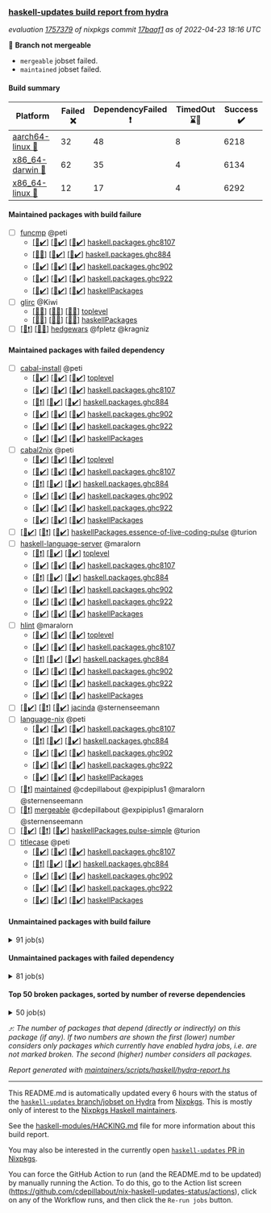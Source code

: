 ### [haskell-updates build report from hydra](https://hydra.nixos.org/jobset/nixpkgs/haskell-updates)
*evaluation [1757379](https://hydra.nixos.org/eval/1757379) of nixpkgs commit [17baaf1](https://github.com/NixOS/nixpkgs/commits/17baaf142f61b8ff9ad65a996f03c8d660f4a80b) as of 2022-04-23 18:16 UTC*

:red_circle: **Branch not mergeable**
  * `mergeable` jobset failed.
  * `maintained` jobset failed.

#### Build summary

 | Platform | Failed :x: | DependencyFailed :heavy_exclamation_mark: | TimedOut :hourglass::no_entry_sign: | Success :heavy_check_mark: | 
 | --- | --- | --- | --- | --- | 
 | [aarch64-linux :iphone:](https://hydra.nixos.org/eval/1757379?filter=.aarch64-linux) | 32 | 48 | 8 | 6218 | 
 | [x86_64-darwin :apple:](https://hydra.nixos.org/eval/1757379?filter=.x86_64-darwin) | 62 | 35 | 4 | 6134 | 
 | [x86_64-linux :penguin:](https://hydra.nixos.org/eval/1757379?filter=.x86_64-linux) | 12 | 17 | 4 | 6292 | 
#### Maintained packages with build failure
- [ ] [funcmp](https://hydra.nixos.org/eval/1757379?filter=funcmp) @peti
  - [[:iphone::heavy_check_mark:]](https://hydra.nixos.org/build/174554186) [[:apple::heavy_check_mark:]](https://hydra.nixos.org/build/174540752) [[:penguin::heavy_check_mark:]](https://hydra.nixos.org/build/174550658) [haskell.packages.ghc8107](https://hydra.nixos.org/eval/1757379?filter=haskell.packages.ghc8107.funcmp)
  - [[:iphone::x:]](https://hydra.nixos.org/build/174540069) [[:apple::heavy_check_mark:]](https://hydra.nixos.org/build/173871787) [[:penguin::heavy_check_mark:]](https://hydra.nixos.org/build/173873379) [haskell.packages.ghc884](https://hydra.nixos.org/eval/1757379?filter=haskell.packages.ghc884.funcmp)
  - [[:iphone::heavy_check_mark:]](https://hydra.nixos.org/build/174541408) [[:apple::heavy_check_mark:]](https://hydra.nixos.org/build/174550955) [[:penguin::heavy_check_mark:]](https://hydra.nixos.org/build/174551803) [haskell.packages.ghc902](https://hydra.nixos.org/eval/1757379?filter=haskell.packages.ghc902.funcmp)
  - [[:iphone::heavy_check_mark:]](https://hydra.nixos.org/build/174540075) [[:apple::heavy_check_mark:]](https://hydra.nixos.org/build/174554116) [[:penguin::heavy_check_mark:]](https://hydra.nixos.org/build/174550085) [haskell.packages.ghc922](https://hydra.nixos.org/eval/1757379?filter=haskell.packages.ghc922.funcmp)
  - [[:iphone::heavy_check_mark:]](https://hydra.nixos.org/build/174537863) [[:apple::heavy_check_mark:]](https://hydra.nixos.org/build/174550523) [[:penguin::heavy_check_mark:]](https://hydra.nixos.org/build/174545342) [haskellPackages](https://hydra.nixos.org/eval/1757379?filter=haskellPackages.funcmp)
- [ ] [glirc](https://hydra.nixos.org/eval/1757379?filter=glirc) @Kiwi
  - [[:iphone::x:]](https://hydra.nixos.org/build/174553162) [[:apple::x:]](https://hydra.nixos.org/build/174538387) [[:penguin::x:]](https://hydra.nixos.org/build/174540819) [toplevel](https://hydra.nixos.org/eval/1757379?filter=glirc)
  - [[:iphone::x:]](https://hydra.nixos.org/build/174541658) [[:apple::x:]](https://hydra.nixos.org/build/174540799) [[:penguin::x:]](https://hydra.nixos.org/build/174543767) [haskellPackages](https://hydra.nixos.org/eval/1757379?filter=haskellPackages.glirc)
- [ ] [[:iphone::heavy_exclamation_mark:]](https://hydra.nixos.org/build/174538476) [[:penguin::x:]](https://hydra.nixos.org/build/174544990) [hedgewars](https://hydra.nixos.org/eval/1757379?filter=hedgewars) @fpletz @kragniz
#### Maintained packages with failed dependency
- [ ] [cabal-install](https://hydra.nixos.org/eval/1757379?filter=cabal-install) @peti
  - [[:iphone::heavy_check_mark:]](https://hydra.nixos.org/build/174554400) [[:apple::heavy_check_mark:]](https://hydra.nixos.org/build/174535751) [[:penguin::heavy_check_mark:]](https://hydra.nixos.org/build/174550763) [toplevel](https://hydra.nixos.org/eval/1757379?filter=cabal-install)
  - [[:iphone::heavy_check_mark:]](https://hydra.nixos.org/build/174536084) [[:apple::heavy_check_mark:]](https://hydra.nixos.org/build/174537657) [[:penguin::heavy_check_mark:]](https://hydra.nixos.org/build/174553655) [haskell.packages.ghc8107](https://hydra.nixos.org/eval/1757379?filter=haskell.packages.ghc8107.cabal-install)
  - [[:iphone::heavy_exclamation_mark:]](https://hydra.nixos.org/build/174541344) [[:apple::heavy_check_mark:]](https://hydra.nixos.org/build/174340294) [[:penguin::heavy_check_mark:]](https://hydra.nixos.org/build/174339144) [haskell.packages.ghc884](https://hydra.nixos.org/eval/1757379?filter=haskell.packages.ghc884.cabal-install)
  - [[:iphone::heavy_check_mark:]](https://hydra.nixos.org/build/174551062) [[:apple::heavy_check_mark:]](https://hydra.nixos.org/build/174552164) [[:penguin::heavy_check_mark:]](https://hydra.nixos.org/build/174552985) [haskell.packages.ghc902](https://hydra.nixos.org/eval/1757379?filter=haskell.packages.ghc902.cabal-install)
  - [[:iphone::heavy_check_mark:]](https://hydra.nixos.org/build/174551338) [[:apple::heavy_check_mark:]](https://hydra.nixos.org/build/174551881) [[:penguin::heavy_check_mark:]](https://hydra.nixos.org/build/174552560) [haskell.packages.ghc922](https://hydra.nixos.org/eval/1757379?filter=haskell.packages.ghc922.cabal-install)
  - [[:iphone::heavy_check_mark:]](https://hydra.nixos.org/build/174554640) [[:apple::heavy_check_mark:]](https://hydra.nixos.org/build/174553280) [[:penguin::heavy_check_mark:]](https://hydra.nixos.org/build/174544888) [haskellPackages](https://hydra.nixos.org/eval/1757379?filter=haskellPackages.cabal-install)
- [ ] [cabal2nix](https://hydra.nixos.org/eval/1757379?filter=cabal2nix) @peti
  - [[:iphone::heavy_check_mark:]](https://hydra.nixos.org/build/174535836) [[:apple::heavy_check_mark:]](https://hydra.nixos.org/build/174554304) [[:penguin::heavy_check_mark:]](https://hydra.nixos.org/build/174546682) [toplevel](https://hydra.nixos.org/eval/1757379?filter=cabal2nix)
  - [[:iphone::heavy_check_mark:]](https://hydra.nixos.org/build/174547132) [[:apple::heavy_check_mark:]](https://hydra.nixos.org/build/174542927) [[:penguin::heavy_check_mark:]](https://hydra.nixos.org/build/174554092) [haskell.packages.ghc8107](https://hydra.nixos.org/eval/1757379?filter=haskell.packages.ghc8107.cabal2nix)
  - [[:iphone::heavy_exclamation_mark:]](https://hydra.nixos.org/build/174538362) [[:apple::heavy_check_mark:]](https://hydra.nixos.org/build/174341582) [[:penguin::heavy_check_mark:]](https://hydra.nixos.org/build/174330035) [haskell.packages.ghc884](https://hydra.nixos.org/eval/1757379?filter=haskell.packages.ghc884.cabal2nix)
  - [[:iphone::heavy_check_mark:]](https://hydra.nixos.org/build/174539223) [[:apple::heavy_check_mark:]](https://hydra.nixos.org/build/174543075) [[:penguin::heavy_check_mark:]](https://hydra.nixos.org/build/174547159) [haskell.packages.ghc902](https://hydra.nixos.org/eval/1757379?filter=haskell.packages.ghc902.cabal2nix)
  - [[:iphone::heavy_check_mark:]](https://hydra.nixos.org/build/174545575) [[:apple::heavy_check_mark:]](https://hydra.nixos.org/build/174554583) [[:penguin::heavy_check_mark:]](https://hydra.nixos.org/build/174536927) [haskell.packages.ghc922](https://hydra.nixos.org/eval/1757379?filter=haskell.packages.ghc922.cabal2nix)
  - [[:iphone::heavy_check_mark:]](https://hydra.nixos.org/build/174540797) [[:apple::heavy_check_mark:]](https://hydra.nixos.org/build/174554427) [[:penguin::heavy_check_mark:]](https://hydra.nixos.org/build/174551655) [haskellPackages](https://hydra.nixos.org/eval/1757379?filter=haskellPackages.cabal2nix)
- [ ] [[:iphone::heavy_check_mark:]](https://hydra.nixos.org/build/174546897) [[:apple::heavy_exclamation_mark:]](https://hydra.nixos.org/build/174544782) [[:penguin::heavy_check_mark:]](https://hydra.nixos.org/build/174537443) [haskellPackages.essence-of-live-coding-pulse](https://hydra.nixos.org/eval/1757379?filter=haskellPackages.essence-of-live-coding-pulse) @turion
- [ ] [haskell-language-server](https://hydra.nixos.org/eval/1757379?filter=haskell-language-server) @maralorn
  - [[:iphone::heavy_exclamation_mark:]](https://hydra.nixos.org/build/174542987) [[:apple::heavy_check_mark:]](https://hydra.nixos.org/build/174536053) [[:penguin::heavy_check_mark:]](https://hydra.nixos.org/build/174552037) [toplevel](https://hydra.nixos.org/eval/1757379?filter=haskell-language-server)
  - [[:iphone::heavy_check_mark:]](https://hydra.nixos.org/build/174550187) [[:apple::heavy_check_mark:]](https://hydra.nixos.org/build/174540107) [[:penguin::heavy_check_mark:]](https://hydra.nixos.org/build/174538722) [haskell.packages.ghc8107](https://hydra.nixos.org/eval/1757379?filter=haskell.packages.ghc8107.haskell-language-server)
  - [[:iphone::heavy_exclamation_mark:]](https://hydra.nixos.org/build/174552034) [[:apple::heavy_check_mark:]](https://hydra.nixos.org/build/174332351) [[:penguin::heavy_check_mark:]](https://hydra.nixos.org/build/174336831) [haskell.packages.ghc884](https://hydra.nixos.org/eval/1757379?filter=haskell.packages.ghc884.haskell-language-server)
  - [[:iphone::heavy_check_mark:]](https://hydra.nixos.org/build/174542124) [[:apple::heavy_check_mark:]](https://hydra.nixos.org/build/174549394) [[:penguin::heavy_check_mark:]](https://hydra.nixos.org/build/174551443) [haskell.packages.ghc902](https://hydra.nixos.org/eval/1757379?filter=haskell.packages.ghc902.haskell-language-server)
  - [[:iphone::heavy_check_mark:]](https://hydra.nixos.org/build/174552531) [[:apple::heavy_check_mark:]](https://hydra.nixos.org/build/174546085) [[:penguin::heavy_check_mark:]](https://hydra.nixos.org/build/174551815) [haskell.packages.ghc922](https://hydra.nixos.org/eval/1757379?filter=haskell.packages.ghc922.haskell-language-server)
  - [[:iphone::heavy_check_mark:]](https://hydra.nixos.org/build/174549817) [[:apple::heavy_check_mark:]](https://hydra.nixos.org/build/174541999) [[:penguin::heavy_check_mark:]](https://hydra.nixos.org/build/174551889) [haskellPackages](https://hydra.nixos.org/eval/1757379?filter=haskellPackages.haskell-language-server)
- [ ] [hlint](https://hydra.nixos.org/eval/1757379?filter=hlint) @maralorn
  - [[:iphone::heavy_check_mark:]](https://hydra.nixos.org/build/174543283) [[:apple::heavy_check_mark:]](https://hydra.nixos.org/build/174549594) [[:penguin::heavy_check_mark:]](https://hydra.nixos.org/build/174553644) [toplevel](https://hydra.nixos.org/eval/1757379?filter=hlint)
  - [[:iphone::heavy_check_mark:]](https://hydra.nixos.org/build/174539102) [[:apple::heavy_check_mark:]](https://hydra.nixos.org/build/174539011) [[:penguin::heavy_check_mark:]](https://hydra.nixos.org/build/174553026) [haskell.packages.ghc8107](https://hydra.nixos.org/eval/1757379?filter=haskell.packages.ghc8107.hlint)
  - [[:iphone::heavy_exclamation_mark:]](https://hydra.nixos.org/build/174540356) [[:apple::heavy_check_mark:]](https://hydra.nixos.org/build/174331907) [[:penguin::heavy_check_mark:]](https://hydra.nixos.org/build/174332449) [haskell.packages.ghc884](https://hydra.nixos.org/eval/1757379?filter=haskell.packages.ghc884.hlint)
  - [[:iphone::heavy_check_mark:]](https://hydra.nixos.org/build/174546248) [[:apple::heavy_check_mark:]](https://hydra.nixos.org/build/174537838) [[:penguin::heavy_check_mark:]](https://hydra.nixos.org/build/174538800) [haskell.packages.ghc902](https://hydra.nixos.org/eval/1757379?filter=haskell.packages.ghc902.hlint)
  - [[:iphone::heavy_check_mark:]](https://hydra.nixos.org/build/174543994) [[:apple::heavy_check_mark:]](https://hydra.nixos.org/build/174541779) [[:penguin::heavy_check_mark:]](https://hydra.nixos.org/build/174542078) [haskell.packages.ghc922](https://hydra.nixos.org/eval/1757379?filter=haskell.packages.ghc922.hlint)
  - [[:iphone::heavy_check_mark:]](https://hydra.nixos.org/build/174537680) [[:apple::heavy_check_mark:]](https://hydra.nixos.org/build/174544653) [[:penguin::heavy_check_mark:]](https://hydra.nixos.org/build/174549018) [haskellPackages](https://hydra.nixos.org/eval/1757379?filter=haskellPackages.hlint)
- [ ] [[:iphone::heavy_check_mark:]](https://hydra.nixos.org/build/174550094) [[:apple::heavy_exclamation_mark:]](https://hydra.nixos.org/build/174540882) [[:penguin::heavy_check_mark:]](https://hydra.nixos.org/build/174540430) [jacinda](https://hydra.nixos.org/eval/1757379?filter=jacinda) @sternenseemann
- [ ] [language-nix](https://hydra.nixos.org/eval/1757379?filter=language-nix) @peti
  - [[:iphone::heavy_check_mark:]](https://hydra.nixos.org/build/174551479) [[:apple::heavy_check_mark:]](https://hydra.nixos.org/build/174542202) [[:penguin::heavy_check_mark:]](https://hydra.nixos.org/build/174550587) [haskell.packages.ghc8107](https://hydra.nixos.org/eval/1757379?filter=haskell.packages.ghc8107.language-nix)
  - [[:iphone::heavy_exclamation_mark:]](https://hydra.nixos.org/build/174550152) [[:apple::heavy_check_mark:]](https://hydra.nixos.org/build/174335273) [[:penguin::heavy_check_mark:]](https://hydra.nixos.org/build/174334044) [haskell.packages.ghc884](https://hydra.nixos.org/eval/1757379?filter=haskell.packages.ghc884.language-nix)
  - [[:iphone::heavy_check_mark:]](https://hydra.nixos.org/build/174548837) [[:apple::heavy_check_mark:]](https://hydra.nixos.org/build/174541095) [[:penguin::heavy_check_mark:]](https://hydra.nixos.org/build/174554476) [haskell.packages.ghc902](https://hydra.nixos.org/eval/1757379?filter=haskell.packages.ghc902.language-nix)
  - [[:iphone::heavy_check_mark:]](https://hydra.nixos.org/build/174543209) [[:apple::heavy_check_mark:]](https://hydra.nixos.org/build/174539235) [[:penguin::heavy_check_mark:]](https://hydra.nixos.org/build/174537899) [haskell.packages.ghc922](https://hydra.nixos.org/eval/1757379?filter=haskell.packages.ghc922.language-nix)
  - [[:iphone::heavy_check_mark:]](https://hydra.nixos.org/build/174540595) [[:apple::heavy_check_mark:]](https://hydra.nixos.org/build/174551497) [[:penguin::heavy_check_mark:]](https://hydra.nixos.org/build/174550800) [haskellPackages](https://hydra.nixos.org/eval/1757379?filter=haskellPackages.language-nix)
- [ ] [[:penguin::heavy_exclamation_mark:]](https://hydra.nixos.org/build/174539200) [maintained](https://hydra.nixos.org/eval/1757379?filter=maintained) @cdepillabout @expipiplus1 @maralorn @sternenseemann
- [ ] [[:penguin::heavy_exclamation_mark:]](https://hydra.nixos.org/build/174539655) [mergeable](https://hydra.nixos.org/eval/1757379?filter=mergeable) @cdepillabout @expipiplus1 @maralorn @sternenseemann
- [ ] [[:iphone::heavy_check_mark:]](https://hydra.nixos.org/build/174546680) [[:apple::heavy_exclamation_mark:]](https://hydra.nixos.org/build/174540580) [[:penguin::heavy_check_mark:]](https://hydra.nixos.org/build/174547994) [haskellPackages.pulse-simple](https://hydra.nixos.org/eval/1757379?filter=haskellPackages.pulse-simple) @turion
- [ ] [titlecase](https://hydra.nixos.org/eval/1757379?filter=titlecase) @peti
  - [[:iphone::heavy_check_mark:]](https://hydra.nixos.org/build/174550643) [[:apple::heavy_check_mark:]](https://hydra.nixos.org/build/174541559) [[:penguin::heavy_check_mark:]](https://hydra.nixos.org/build/174538615) [haskell.packages.ghc8107](https://hydra.nixos.org/eval/1757379?filter=haskell.packages.ghc8107.titlecase)
  - [[:iphone::heavy_exclamation_mark:]](https://hydra.nixos.org/build/174539620) [[:apple::heavy_check_mark:]](https://hydra.nixos.org/build/173864505) [[:penguin::heavy_check_mark:]](https://hydra.nixos.org/build/173867401) [haskell.packages.ghc884](https://hydra.nixos.org/eval/1757379?filter=haskell.packages.ghc884.titlecase)
  - [[:iphone::heavy_check_mark:]](https://hydra.nixos.org/build/174549004) [[:apple::heavy_check_mark:]](https://hydra.nixos.org/build/174545475) [[:penguin::heavy_check_mark:]](https://hydra.nixos.org/build/174554241) [haskell.packages.ghc902](https://hydra.nixos.org/eval/1757379?filter=haskell.packages.ghc902.titlecase)
  - [[:iphone::heavy_check_mark:]](https://hydra.nixos.org/build/174543746) [[:apple::heavy_check_mark:]](https://hydra.nixos.org/build/174552748) [[:penguin::heavy_check_mark:]](https://hydra.nixos.org/build/174536709) [haskell.packages.ghc922](https://hydra.nixos.org/eval/1757379?filter=haskell.packages.ghc922.titlecase)
  - [[:iphone::heavy_check_mark:]](https://hydra.nixos.org/build/174549632) [[:apple::heavy_check_mark:]](https://hydra.nixos.org/build/174547960) [[:penguin::heavy_check_mark:]](https://hydra.nixos.org/build/174548897) [haskellPackages](https://hydra.nixos.org/eval/1757379?filter=haskellPackages.titlecase)
#### Unmaintained packages with build failure
<details><summary>91 job(s) </summary>

- [ ] [QuickCheck](https://hydra.nixos.org/eval/1757379?filter=QuickCheck)  :arrow_heading_up: 1232 | 4767
  - [[:iphone::heavy_check_mark:]](https://hydra.nixos.org/build/174545509) [[:apple::heavy_check_mark:]](https://hydra.nixos.org/build/174549392) [[:penguin::heavy_check_mark:]](https://hydra.nixos.org/build/174541289) [haskellPackages](https://hydra.nixos.org/eval/1757379?filter=haskellPackages.QuickCheck)
  -   [[:penguin::x:]](https://hydra.nixos.org/build/174537770) [pkgsStatic.haskell.packages.integer-simple.ghc8107](https://hydra.nixos.org/eval/1757379?filter=pkgsStatic.haskell.packages.integer-simple.ghc8107.QuickCheck)
  -   [[:penguin::heavy_check_mark:]](https://hydra.nixos.org/build/174543331) [pkgsStatic.haskell.packages.native-bignum.ghc902](https://hydra.nixos.org/eval/1757379?filter=pkgsStatic.haskell.packages.native-bignum.ghc902.QuickCheck)
- [ ] [ghc-api-compat](https://hydra.nixos.org/eval/1757379?filter=ghc-api-compat)  :arrow_heading_up: 25 | 26
  - [[:iphone::heavy_check_mark:]](https://hydra.nixos.org/build/174544884) [[:apple::heavy_check_mark:]](https://hydra.nixos.org/build/174537858) [[:penguin::heavy_check_mark:]](https://hydra.nixos.org/build/174539021) [haskell.packages.ghc8107](https://hydra.nixos.org/eval/1757379?filter=haskell.packages.ghc8107.ghc-api-compat)
  - [[:iphone::x:]](https://hydra.nixos.org/build/174550514) [[:apple::heavy_check_mark:]](https://hydra.nixos.org/build/173863797) [[:penguin::heavy_check_mark:]](https://hydra.nixos.org/build/173861390) [haskell.packages.ghc884](https://hydra.nixos.org/eval/1757379?filter=haskell.packages.ghc884.ghc-api-compat)
  - [[:iphone::heavy_check_mark:]](https://hydra.nixos.org/build/174543968) [[:apple::heavy_check_mark:]](https://hydra.nixos.org/build/174543588) [[:penguin::heavy_check_mark:]](https://hydra.nixos.org/build/174540990) [haskell.packages.ghc902](https://hydra.nixos.org/eval/1757379?filter=haskell.packages.ghc902.ghc-api-compat)
  - [[:iphone::heavy_check_mark:]](https://hydra.nixos.org/build/174547201) [[:apple::heavy_check_mark:]](https://hydra.nixos.org/build/174550169) [[:penguin::heavy_check_mark:]](https://hydra.nixos.org/build/174554488) [haskellPackages](https://hydra.nixos.org/eval/1757379?filter=haskellPackages.ghc-api-compat)
- [ ] [[:iphone::heavy_check_mark:]](https://hydra.nixos.org/build/174550217) [[:apple::x:]](https://hydra.nixos.org/build/174554748) [[:penguin::heavy_check_mark:]](https://hydra.nixos.org/build/174546999) [haskellPackages.di-core](https://hydra.nixos.org/eval/1757379?filter=haskellPackages.di-core)  :arrow_heading_up: 8 | 11
- [ ] [[:iphone::x:]](https://hydra.nixos.org/build/174537551) [[:apple::heavy_check_mark:]](https://hydra.nixos.org/build/174554678) [[:penguin::heavy_check_mark:]](https://hydra.nixos.org/build/174537662) [haskellPackages.OrderedBits](https://hydra.nixos.org/eval/1757379?filter=haskellPackages.OrderedBits)  :arrow_heading_up: 5 | 36
- [ ] [[:iphone::x:]](https://hydra.nixos.org/build/174549183) [[:apple::heavy_check_mark:]](https://hydra.nixos.org/build/174549150) [[:penguin::heavy_check_mark:]](https://hydra.nixos.org/build/174545687) [haskellPackages.hw-json-simd](https://hydra.nixos.org/eval/1757379?filter=haskellPackages.hw-json-simd)  :arrow_heading_up: 2 | 8
- [ ] [[:iphone::x:]](https://hydra.nixos.org/build/174544905) [[:apple::heavy_check_mark:]](https://hydra.nixos.org/build/174544277) [[:penguin::heavy_check_mark:]](https://hydra.nixos.org/build/174541106) [haskellPackages.hw-simd](https://hydra.nixos.org/eval/1757379?filter=haskellPackages.hw-simd)  :arrow_heading_up: 2 | 8
- [ ] [[:iphone::x:]](https://hydra.nixos.org/build/174554673) [[:apple::x:]](https://hydra.nixos.org/build/174548306) [[:penguin::x:]](https://hydra.nixos.org/build/174550728) [haskellPackages.dep-t](https://hydra.nixos.org/eval/1757379?filter=haskellPackages.dep-t)  :arrow_heading_up: 2 | 4
- [ ] [[:iphone::x:]](https://hydra.nixos.org/build/174536402) [[:apple::heavy_check_mark:]](https://hydra.nixos.org/build/174539963) [[:penguin::heavy_check_mark:]](https://hydra.nixos.org/build/174539639) [haskellPackages.quic](https://hydra.nixos.org/eval/1757379?filter=haskellPackages.quic)  :arrow_heading_up: 2 | 2
- [ ] [[:iphone::x:]](https://hydra.nixos.org/build/174552095) [[:apple::heavy_check_mark:]](https://hydra.nixos.org/build/174542601) [[:penguin::heavy_check_mark:]](https://hydra.nixos.org/build/174549959) [haskellPackages.freetype2](https://hydra.nixos.org/eval/1757379?filter=haskellPackages.freetype2)  :arrow_heading_up: 1 | 8
- [ ] [[:iphone::heavy_check_mark:]](https://hydra.nixos.org/build/174548115) [[:apple::x:]](https://hydra.nixos.org/build/174545002) [[:penguin::heavy_check_mark:]](https://hydra.nixos.org/build/174536895) [haskellPackages.free-vector-spaces](https://hydra.nixos.org/eval/1757379?filter=haskellPackages.free-vector-spaces)  :arrow_heading_up: 1 | 7
- [ ] [[:iphone::x:]](https://hydra.nixos.org/build/174551633) [[:apple::x:]](https://hydra.nixos.org/build/174549168) [[:penguin::heavy_check_mark:]](https://hydra.nixos.org/build/174546341) [haskellPackages.ptr-poker](https://hydra.nixos.org/eval/1757379?filter=haskellPackages.ptr-poker)  :arrow_heading_up: 1 | 5
- [ ] [[:iphone::x:]](https://hydra.nixos.org/build/174542865) [[:apple::heavy_check_mark:]](https://hydra.nixos.org/build/174547597) [[:penguin::heavy_check_mark:]](https://hydra.nixos.org/build/174544562) [haskellPackages.long-double](https://hydra.nixos.org/eval/1757379?filter=haskellPackages.long-double)  :arrow_heading_up: 1 | 2
- [ ] [[:iphone::x:]](https://hydra.nixos.org/build/174546588) [[:apple::x:]](https://hydra.nixos.org/build/174549624) [[:penguin::heavy_check_mark:]](https://hydra.nixos.org/build/174538841) [haskellPackages.easytensor](https://hydra.nixos.org/eval/1757379?filter=haskellPackages.easytensor)  :arrow_heading_up: 1 | 1
- [ ] [[:iphone::heavy_check_mark:]](https://hydra.nixos.org/build/174535862) [[:apple::x:]](https://hydra.nixos.org/build/174538767) [[:penguin::heavy_check_mark:]](https://hydra.nixos.org/build/174549770) [haskellPackages.grab](https://hydra.nixos.org/eval/1757379?filter=haskellPackages.grab)  :arrow_heading_up: 1 | 1
- [ ] [[:iphone::heavy_check_mark:]](https://hydra.nixos.org/build/174547713) [[:apple::x:]](https://hydra.nixos.org/build/174549812) [[:penguin::heavy_check_mark:]](https://hydra.nixos.org/build/174543179) [haskellPackages.keep-alive](https://hydra.nixos.org/eval/1757379?filter=haskellPackages.keep-alive)  :arrow_heading_up: 1 | 1
- [ ] [[:iphone::x:]](https://hydra.nixos.org/build/174537502) [[:apple::heavy_check_mark:]](https://hydra.nixos.org/build/174544322) [[:penguin::heavy_check_mark:]](https://hydra.nixos.org/build/174541503) [haskellPackages.nlopt-haskell](https://hydra.nixos.org/eval/1757379?filter=haskellPackages.nlopt-haskell)  :arrow_heading_up: 1 | 1
- [ ] [[:iphone::x:]](https://hydra.nixos.org/build/174538142) [[:apple::heavy_check_mark:]](https://hydra.nixos.org/build/174541277) [[:penguin::heavy_check_mark:]](https://hydra.nixos.org/build/174551029) [haskellPackages.swisstable](https://hydra.nixos.org/eval/1757379?filter=haskellPackages.swisstable)  :arrow_heading_up: 1 | 1
- [ ] [[:iphone::x:]](https://hydra.nixos.org/build/174541545) [[:apple::heavy_check_mark:]](https://hydra.nixos.org/build/174538568) [[:penguin::heavy_check_mark:]](https://hydra.nixos.org/build/174550563) [haskellPackages.unicode-properties](https://hydra.nixos.org/eval/1757379?filter=haskellPackages.unicode-properties)  :arrow_heading_up: 1 | 1
- [ ] [[:iphone::heavy_check_mark:]](https://hydra.nixos.org/build/174547756) [[:apple::x:]](https://hydra.nixos.org/build/174550554) [[:penguin::heavy_check_mark:]](https://hydra.nixos.org/build/174549242) [haskellPackages.zip](https://hydra.nixos.org/eval/1757379?filter=haskellPackages.zip)  :arrow_heading_up: 0 | 5
- [ ] [[:iphone::heavy_check_mark:]](https://hydra.nixos.org/build/174544302) [[:apple::x:]](https://hydra.nixos.org/build/174538426) [[:penguin::heavy_check_mark:]](https://hydra.nixos.org/build/174547294) [haskellPackages.PyF](https://hydra.nixos.org/eval/1757379?filter=haskellPackages.PyF)  :arrow_heading_up: 0 | 4
- [ ] [[:iphone::x:]](https://hydra.nixos.org/build/174544870) [[:apple::x:]](https://hydra.nixos.org/build/174544578) [[:penguin::x:]](https://hydra.nixos.org/build/174535724) [haskellPackages.half-space](https://hydra.nixos.org/eval/1757379?filter=haskellPackages.half-space)  :arrow_heading_up: 0 | 4
- [ ] [[:iphone::heavy_check_mark:]](https://hydra.nixos.org/build/174550160) [[:apple::x:]](https://hydra.nixos.org/build/174546934) [[:penguin::heavy_check_mark:]](https://hydra.nixos.org/build/174551366) [haskellPackages.hmidi](https://hydra.nixos.org/eval/1757379?filter=haskellPackages.hmidi)  :arrow_heading_up: 0 | 4
- [ ] [[:iphone::heavy_check_mark:]](https://hydra.nixos.org/build/174535665) [[:apple::x:]](https://hydra.nixos.org/build/174536995) [[:penguin::heavy_check_mark:]](https://hydra.nixos.org/build/174544761) [haskellPackages.posix-socket](https://hydra.nixos.org/eval/1757379?filter=haskellPackages.posix-socket)  :arrow_heading_up: 0 | 2
- [ ] [[:iphone::heavy_check_mark:]](https://hydra.nixos.org/build/174542420) [[:apple::x:]](https://hydra.nixos.org/build/174547740) [[:penguin::heavy_check_mark:]](https://hydra.nixos.org/build/174538564) [haskellPackages.gi-gdkx11](https://hydra.nixos.org/eval/1757379?filter=haskellPackages.gi-gdkx11)  :arrow_heading_up: 0 | 1
- [ ] [[:iphone::heavy_check_mark:]](https://hydra.nixos.org/build/174537712) [[:apple::x:]](https://hydra.nixos.org/build/174546711) [[:penguin::heavy_check_mark:]](https://hydra.nixos.org/build/174536615) [haskellPackages.hamid](https://hydra.nixos.org/eval/1757379?filter=haskellPackages.hamid)  :arrow_heading_up: 0 | 1
- [ ] [[:iphone::heavy_check_mark:]](https://hydra.nixos.org/build/174540399) [[:apple::x:]](https://hydra.nixos.org/build/174541576) [[:penguin::heavy_check_mark:]](https://hydra.nixos.org/build/174552881) [haskellPackages.hmatrix-morpheus](https://hydra.nixos.org/eval/1757379?filter=haskellPackages.hmatrix-morpheus)  :arrow_heading_up: 0 | 1
- [ ] [[:iphone::heavy_check_mark:]](https://hydra.nixos.org/build/174538249) [[:apple::x:]](https://hydra.nixos.org/build/174539818) [[:penguin::heavy_check_mark:]](https://hydra.nixos.org/build/174539581) [haskellPackages.huckleberry](https://hydra.nixos.org/eval/1757379?filter=haskellPackages.huckleberry)  :arrow_heading_up: 0 | 1
- [ ] [[:iphone::heavy_check_mark:]](https://hydra.nixos.org/build/174546971) [[:apple::x:]](https://hydra.nixos.org/build/174549361) [[:penguin::heavy_check_mark:]](https://hydra.nixos.org/build/174546972) [haskellPackages.openal-ffi](https://hydra.nixos.org/eval/1757379?filter=haskellPackages.openal-ffi)  :arrow_heading_up: 0 | 1
- [ ] [[:iphone::x:]](https://hydra.nixos.org/build/174551805) [[:apple::heavy_check_mark:]](https://hydra.nixos.org/build/174543827) [[:penguin::heavy_check_mark:]](https://hydra.nixos.org/build/174541220) [haskellPackages.picosat](https://hydra.nixos.org/eval/1757379?filter=haskellPackages.picosat)  :arrow_heading_up: 0 | 1
- [ ] [[:iphone::heavy_check_mark:]](https://hydra.nixos.org/build/174552732) [[:apple::x:]](https://hydra.nixos.org/build/174546300) [[:penguin::heavy_check_mark:]](https://hydra.nixos.org/build/174540039) [haskellPackages.select](https://hydra.nixos.org/eval/1757379?filter=haskellPackages.select)  :arrow_heading_up: 0 | 1
- [ ] [[:iphone::heavy_check_mark:]](https://hydra.nixos.org/build/174548217) [[:apple::x:]](https://hydra.nixos.org/build/174545072) [[:penguin::heavy_check_mark:]](https://hydra.nixos.org/build/174544299) [haskellPackages.sysinfo](https://hydra.nixos.org/eval/1757379?filter=haskellPackages.sysinfo)  :arrow_heading_up: 0 | 1
- [ ] [[:iphone::heavy_check_mark:]](https://hydra.nixos.org/build/174539311) [[:apple::x:]](https://hydra.nixos.org/build/174553051) [[:penguin::heavy_check_mark:]](https://hydra.nixos.org/build/174554257) [haskellPackages.FractalArt](https://hydra.nixos.org/eval/1757379?filter=haskellPackages.FractalArt) 
- [ ] [[:iphone::x:]](https://hydra.nixos.org/build/174538111) [[:apple::heavy_check_mark:]](https://hydra.nixos.org/build/174550322) [[:penguin::heavy_check_mark:]](https://hydra.nixos.org/build/174543840) [haskellPackages.HsASA](https://hydra.nixos.org/eval/1757379?filter=haskellPackages.HsASA) 
- [ ] [[:iphone::hourglass::no_entry_sign:]](https://hydra.nixos.org/build/174542922) [[:apple::x:]](https://hydra.nixos.org/build/174551462) [[:penguin::hourglass::no_entry_sign:]](https://hydra.nixos.org/build/174553309) [haskellPackages.bindings-common](https://hydra.nixos.org/eval/1757379?filter=haskellPackages.bindings-common) 
- [ ] [[:iphone::heavy_check_mark:]](https://hydra.nixos.org/build/174551179) [[:apple::x:]](https://hydra.nixos.org/build/174537793) [[:penguin::heavy_check_mark:]](https://hydra.nixos.org/build/174545242) [haskellPackages.chiphunk](https://hydra.nixos.org/eval/1757379?filter=haskellPackages.chiphunk) 
- [ ] [[:iphone::hourglass::no_entry_sign:]](https://hydra.nixos.org/build/174542835) [[:apple::x:]](https://hydra.nixos.org/build/174542974) [[:penguin::x:]](https://hydra.nixos.org/build/174547975) [haskellPackages.cl3-hmatrix-interface](https://hydra.nixos.org/eval/1757379?filter=haskellPackages.cl3-hmatrix-interface) 
- [ ] [[:iphone::hourglass::no_entry_sign:]](https://hydra.nixos.org/build/174544425) [[:apple::x:]](https://hydra.nixos.org/build/174545842) [[:penguin::x:]](https://hydra.nixos.org/build/174536302) [haskellPackages.cl3-linear-interface](https://hydra.nixos.org/eval/1757379?filter=haskellPackages.cl3-linear-interface) 
- [ ] [[:iphone::x:]](https://hydra.nixos.org/build/174539218) [[:apple::heavy_check_mark:]](https://hydra.nixos.org/build/174539808) [[:penguin::heavy_check_mark:]](https://hydra.nixos.org/build/174542945) [haskellPackages.comfort-fftw](https://hydra.nixos.org/eval/1757379?filter=haskellPackages.comfort-fftw) 
- [ ] [[:iphone::heavy_check_mark:]](https://hydra.nixos.org/build/174544521) [[:apple::x:]](https://hydra.nixos.org/build/174538031) [[:penguin::heavy_check_mark:]](https://hydra.nixos.org/build/174539094) [haskellPackages.diskhash](https://hydra.nixos.org/eval/1757379?filter=haskellPackages.diskhash) 
- [ ] [[:iphone::x:]](https://hydra.nixos.org/build/174537702) [[:apple::x:]](https://hydra.nixos.org/build/174548420) [[:penguin::x:]](https://hydra.nixos.org/build/174541577) [haskellPackages.dyna-processing](https://hydra.nixos.org/eval/1757379?filter=haskellPackages.dyna-processing) 
- [ ] [[:iphone::heavy_check_mark:]](https://hydra.nixos.org/build/174546200) [[:apple::x:]](https://hydra.nixos.org/build/174538227) [[:penguin::heavy_check_mark:]](https://hydra.nixos.org/build/174539929) [haskellPackages.epub-tools](https://hydra.nixos.org/eval/1757379?filter=haskellPackages.epub-tools) 
- [ ] [[:iphone::heavy_check_mark:]](https://hydra.nixos.org/build/174544419) [[:apple::x:]](https://hydra.nixos.org/build/174545041) [[:penguin::heavy_check_mark:]](https://hydra.nixos.org/build/174536514) [haskellPackages.fudgets](https://hydra.nixos.org/eval/1757379?filter=haskellPackages.fudgets) 
- [ ] [[:iphone::x:]](https://hydra.nixos.org/build/174539996) [[:apple::x:]](https://hydra.nixos.org/build/174551842) [[:penguin::x:]](https://hydra.nixos.org/build/174553843) [haskellPackages.gemini-exports](https://hydra.nixos.org/eval/1757379?filter=haskellPackages.gemini-exports) 
- [ ] [[:iphone::heavy_check_mark:]](https://hydra.nixos.org/build/174554485) [[:apple::x:]](https://hydra.nixos.org/build/174548554) [[:penguin::heavy_check_mark:]](https://hydra.nixos.org/build/174536692) [haskellPackages.gerrit](https://hydra.nixos.org/eval/1757379?filter=haskellPackages.gerrit) 
- [ ] [ghc-bignum](https://hydra.nixos.org/eval/1757379?filter=ghc-bignum) 
  - [[:iphone::heavy_check_mark:]](https://hydra.nixos.org/build/174546610) [[:apple::heavy_check_mark:]](https://hydra.nixos.org/build/174542103) [[:penguin::heavy_check_mark:]](https://hydra.nixos.org/build/174539512) [haskell.packages.ghc8107](https://hydra.nixos.org/eval/1757379?filter=haskell.packages.ghc8107.ghc-bignum)
  - [[:iphone::x:]](https://hydra.nixos.org/build/174539052) [[:apple::heavy_check_mark:]](https://hydra.nixos.org/build/173872554) [[:penguin::heavy_check_mark:]](https://hydra.nixos.org/build/173861612) [haskell.packages.ghc884](https://hydra.nixos.org/eval/1757379?filter=haskell.packages.ghc884.ghc-bignum)
- [ ] [[:apple::x:]](https://hydra.nixos.org/build/174552764) [haskellPackages.gi-gtkosxapplication](https://hydra.nixos.org/eval/1757379?filter=haskellPackages.gi-gtkosxapplication) 
- [ ] [[:iphone::x:]](https://hydra.nixos.org/build/174537266) [[:penguin::heavy_check_mark:]](https://hydra.nixos.org/build/174540324) [haskellPackages.gnome-keyring](https://hydra.nixos.org/eval/1757379?filter=haskellPackages.gnome-keyring) 
- [ ] [[:iphone::x:]](https://hydra.nixos.org/build/174536483) [[:apple::x:]](https://hydra.nixos.org/build/174541570) [[:penguin::x:]](https://hydra.nixos.org/build/174542246) [haskellPackages.gpmf](https://hydra.nixos.org/eval/1757379?filter=haskellPackages.gpmf) 
- [ ] [[:apple::x:]](https://hydra.nixos.org/build/174545465) [haskellPackages.gtk-mac-integration](https://hydra.nixos.org/eval/1757379?filter=haskellPackages.gtk-mac-integration) 
- [ ] [[:iphone::heavy_check_mark:]](https://hydra.nixos.org/build/174552727) [[:apple::x:]](https://hydra.nixos.org/build/174540863) [[:penguin::heavy_check_mark:]](https://hydra.nixos.org/build/174554023) [haskellPackages.gtk-traymanager](https://hydra.nixos.org/eval/1757379?filter=haskellPackages.gtk-traymanager) 
- [ ] [[:apple::x:]](https://hydra.nixos.org/build/174537541) [haskellPackages.gtk3-mac-integration](https://hydra.nixos.org/eval/1757379?filter=haskellPackages.gtk3-mac-integration) 
- [ ] [[:iphone::x:]](https://hydra.nixos.org/build/174547007) [[:apple::x:]](https://hydra.nixos.org/build/174552813) [[:penguin::x:]](https://hydra.nixos.org/build/174540712) [haskellPackages.hedgehog-lens](https://hydra.nixos.org/eval/1757379?filter=haskellPackages.hedgehog-lens) 
- [ ] [[:iphone::heavy_check_mark:]](https://hydra.nixos.org/build/174550877) [[:apple::x:]](https://hydra.nixos.org/build/174541437) [[:penguin::heavy_check_mark:]](https://hydra.nixos.org/build/174553524) [haskellPackages.hid](https://hydra.nixos.org/eval/1757379?filter=haskellPackages.hid) 
- [ ] [[:iphone::heavy_check_mark:]](https://hydra.nixos.org/build/174545969) [[:apple::x:]](https://hydra.nixos.org/build/174550172) [[:penguin::heavy_check_mark:]](https://hydra.nixos.org/build/174545566) [haskellPackages.hinotify-conduit](https://hydra.nixos.org/eval/1757379?filter=haskellPackages.hinotify-conduit) 
- [ ] [[:iphone::x:]](https://hydra.nixos.org/build/174538156) [[:apple::heavy_check_mark:]](https://hydra.nixos.org/build/174537066) [[:penguin::heavy_check_mark:]](https://hydra.nixos.org/build/174545136) [haskellPackages.hls-rename-plugin](https://hydra.nixos.org/eval/1757379?filter=haskellPackages.hls-rename-plugin) 
- [ ] [[:iphone::heavy_check_mark:]](https://hydra.nixos.org/build/174548154) [[:apple::x:]](https://hydra.nixos.org/build/174551052) [[:penguin::heavy_check_mark:]](https://hydra.nixos.org/build/174549756) [haskellPackages.hsshellscript](https://hydra.nixos.org/eval/1757379?filter=haskellPackages.hsshellscript) 
- [ ] [[:iphone::heavy_check_mark:]](https://hydra.nixos.org/build/174540017) [[:apple::x:]](https://hydra.nixos.org/build/174551301) [[:penguin::heavy_check_mark:]](https://hydra.nixos.org/build/174542049) [haskellPackages.hssourceinfo](https://hydra.nixos.org/eval/1757379?filter=haskellPackages.hssourceinfo) 
- [ ] [[:iphone::heavy_check_mark:]](https://hydra.nixos.org/build/174536212) [[:apple::x:]](https://hydra.nixos.org/build/174544269) [[:penguin::heavy_check_mark:]](https://hydra.nixos.org/build/174540850) [haskellPackages.ipcvar](https://hydra.nixos.org/eval/1757379?filter=haskellPackages.ipcvar) 
- [ ] [[:iphone::x:]](https://hydra.nixos.org/build/174536686) [[:apple::heavy_check_mark:]](https://hydra.nixos.org/build/174554110) [[:penguin::heavy_check_mark:]](https://hydra.nixos.org/build/174549068) [haskellPackages.jammittools](https://hydra.nixos.org/eval/1757379?filter=haskellPackages.jammittools) 
- [ ] [[:apple::x:]](https://hydra.nixos.org/build/174553612) [haskellPackages.kqueue](https://hydra.nixos.org/eval/1757379?filter=haskellPackages.kqueue) 
- [ ] [[:iphone::x:]](https://hydra.nixos.org/build/174548929) [[:apple::x:]](https://hydra.nixos.org/build/174543795) [[:penguin::x:]](https://hydra.nixos.org/build/174550027) [haskellPackages.lazy-bracket](https://hydra.nixos.org/eval/1757379?filter=haskellPackages.lazy-bracket) 
- [ ] [[:iphone::heavy_check_mark:]](https://hydra.nixos.org/build/174549761) [[:apple::x:]](https://hydra.nixos.org/build/174536568) [[:penguin::heavy_check_mark:]](https://hydra.nixos.org/build/174541890) [haskellPackages.linux-framebuffer](https://hydra.nixos.org/eval/1757379?filter=haskellPackages.linux-framebuffer) 
- [ ] [[:iphone::heavy_check_mark:]](https://hydra.nixos.org/build/174550466) [[:apple::x:]](https://hydra.nixos.org/build/174550786) [[:penguin::heavy_check_mark:]](https://hydra.nixos.org/build/174535842) [haskellPackages.mediawiki2latex](https://hydra.nixos.org/eval/1757379?filter=haskellPackages.mediawiki2latex) 
- [ ] [[:iphone::heavy_check_mark:]](https://hydra.nixos.org/build/174552974) [[:apple::x:]](https://hydra.nixos.org/build/174544461) [[:penguin::heavy_check_mark:]](https://hydra.nixos.org/build/174551522) [haskellPackages.mercury-api](https://hydra.nixos.org/eval/1757379?filter=haskellPackages.mercury-api) 
- [ ] [[:iphone::heavy_check_mark:]](https://hydra.nixos.org/build/174552841) [[:apple::x:]](https://hydra.nixos.org/build/174545878) [[:penguin::heavy_check_mark:]](https://hydra.nixos.org/build/174537320) [haskellPackages.nano-cryptr](https://hydra.nixos.org/eval/1757379?filter=haskellPackages.nano-cryptr) 
- [ ] [[:iphone::heavy_check_mark:]](https://hydra.nixos.org/build/174554702) [[:apple::x:]](https://hydra.nixos.org/build/174545882) [[:penguin::heavy_check_mark:]](https://hydra.nixos.org/build/174536157) [haskellPackages.persistent-pagination](https://hydra.nixos.org/eval/1757379?filter=haskellPackages.persistent-pagination) 
- [ ] [[:iphone::heavy_check_mark:]](https://hydra.nixos.org/build/174542584) [[:apple::x:]](https://hydra.nixos.org/build/174544916) [[:penguin::heavy_check_mark:]](https://hydra.nixos.org/build/174552083) [haskellPackages.phatsort](https://hydra.nixos.org/eval/1757379?filter=haskellPackages.phatsort) 
- [ ] [[:iphone::heavy_check_mark:]](https://hydra.nixos.org/build/174543444) [[:apple::x:]](https://hydra.nixos.org/build/174540909) [[:penguin::heavy_check_mark:]](https://hydra.nixos.org/build/174546577) [haskellPackages.ping-wrapper](https://hydra.nixos.org/eval/1757379?filter=haskellPackages.ping-wrapper) 
- [ ] [[:iphone::heavy_check_mark:]](https://hydra.nixos.org/build/174552675) [[:apple::x:]](https://hydra.nixos.org/build/174546566) [[:penguin::heavy_check_mark:]](https://hydra.nixos.org/build/174539734) [haskellPackages.posix-timer](https://hydra.nixos.org/eval/1757379?filter=haskellPackages.posix-timer) 
- [ ] [[:iphone::heavy_check_mark:]](https://hydra.nixos.org/build/174538175) [[:apple::x:]](https://hydra.nixos.org/build/174552622) [[:penguin::heavy_check_mark:]](https://hydra.nixos.org/build/174544646) [haskellPackages.pthread](https://hydra.nixos.org/eval/1757379?filter=haskellPackages.pthread) 
- [ ] [[:iphone::x:]](https://hydra.nixos.org/build/174549176) [[:apple::heavy_check_mark:]](https://hydra.nixos.org/build/174543028) [[:penguin::heavy_check_mark:]](https://hydra.nixos.org/build/174537796) [haskellPackages.risc386](https://hydra.nixos.org/eval/1757379?filter=haskellPackages.risc386) 
- [ ] [[:iphone::heavy_check_mark:]](https://hydra.nixos.org/build/174551184) [[:apple::x:]](https://hydra.nixos.org/build/174536958) [[:penguin::heavy_check_mark:]](https://hydra.nixos.org/build/174551410) [haskellPackages.sfml-audio](https://hydra.nixos.org/eval/1757379?filter=haskellPackages.sfml-audio) 
- [ ] [[:iphone::heavy_check_mark:]](https://hydra.nixos.org/build/174549871) [[:apple::x:]](https://hydra.nixos.org/build/174552710) [[:penguin::heavy_check_mark:]](https://hydra.nixos.org/build/174551343) [haskellPackages.shared-memory](https://hydra.nixos.org/eval/1757379?filter=haskellPackages.shared-memory) 
- [ ] [[:iphone::heavy_check_mark:]](https://hydra.nixos.org/build/174548033) [[:apple::x:]](https://hydra.nixos.org/build/174554154) [[:penguin::heavy_check_mark:]](https://hydra.nixos.org/build/174545621) [haskellPackages.skews](https://hydra.nixos.org/eval/1757379?filter=haskellPackages.skews) 
- [ ] [[:iphone::x:]](https://hydra.nixos.org/build/174544444) [[:apple::x:]](https://hydra.nixos.org/build/174541717) [[:penguin::heavy_check_mark:]](https://hydra.nixos.org/build/174545477) [haskellPackages.slugify](https://hydra.nixos.org/eval/1757379?filter=haskellPackages.slugify) 
- [ ] [[:iphone::heavy_check_mark:]](https://hydra.nixos.org/build/174549931) [[:apple::x:]](https://hydra.nixos.org/build/174546451) [[:penguin::heavy_check_mark:]](https://hydra.nixos.org/build/174540319) [haskellPackages.tailfile-hinotify](https://hydra.nixos.org/eval/1757379?filter=haskellPackages.tailfile-hinotify) 
- [ ] [[:iphone::x:]](https://hydra.nixos.org/build/174541146) [[:apple::heavy_check_mark:]](https://hydra.nixos.org/build/174536780) [[:penguin::heavy_check_mark:]](https://hydra.nixos.org/build/174551164) [haskellPackages.wiringPi](https://hydra.nixos.org/eval/1757379?filter=haskellPackages.wiringPi) 
- [ ] [[:iphone::x:]](https://hydra.nixos.org/build/174540212) [[:apple::heavy_check_mark:]](https://hydra.nixos.org/build/174537866) [[:penguin::heavy_check_mark:]](https://hydra.nixos.org/build/174546532) [haskellPackages.x86-64bit](https://hydra.nixos.org/eval/1757379?filter=haskellPackages.x86-64bit) 
- [ ] [[:iphone::heavy_check_mark:]](https://hydra.nixos.org/build/174552831) [[:apple::x:]](https://hydra.nixos.org/build/174547083) [[:penguin::heavy_check_mark:]](https://hydra.nixos.org/build/174554818) [haskellPackages.xmonad-utils](https://hydra.nixos.org/eval/1757379?filter=haskellPackages.xmonad-utils) 
- [ ] [[:iphone::heavy_check_mark:]](https://hydra.nixos.org/build/174536987) [[:apple::x:]](https://hydra.nixos.org/build/174544823) [[:penguin::heavy_check_mark:]](https://hydra.nixos.org/build/174544993) [haskellPackages.yoga](https://hydra.nixos.org/eval/1757379?filter=haskellPackages.yoga) 
- [ ] [[:iphone::heavy_check_mark:]](https://hydra.nixos.org/build/174550313) [[:apple::x:]](https://hydra.nixos.org/build/174544016) [[:penguin::heavy_check_mark:]](https://hydra.nixos.org/build/174538214) [haskellPackages.zot](https://hydra.nixos.org/eval/1757379?filter=haskellPackages.zot) 
- [ ] [[:iphone::heavy_check_mark:]](https://hydra.nixos.org/build/174546558) [[:apple::x:]](https://hydra.nixos.org/build/174546608) [[:penguin::heavy_check_mark:]](https://hydra.nixos.org/build/174541101) [haskellPackages.zxcvbn-c](https://hydra.nixos.org/eval/1757379?filter=haskellPackages.zxcvbn-c) 
</details>

#### Unmaintained packages with failed dependency
<details><summary>81 job(s) </summary>

- [ ] [ghc-lib-parser-ex](https://hydra.nixos.org/eval/1757379?filter=ghc-lib-parser-ex)  :arrow_heading_up: 21 | 35
  - [[:iphone::heavy_check_mark:]](https://hydra.nixos.org/build/174537056) [[:apple::heavy_check_mark:]](https://hydra.nixos.org/build/174543293) [[:penguin::heavy_check_mark:]](https://hydra.nixos.org/build/174547957) [haskell.packages.ghc8107](https://hydra.nixos.org/eval/1757379?filter=haskell.packages.ghc8107.ghc-lib-parser-ex)
  - [[:iphone::heavy_exclamation_mark:]](https://hydra.nixos.org/build/174550577) [[:apple::heavy_check_mark:]](https://hydra.nixos.org/build/174338365) [[:penguin::heavy_check_mark:]](https://hydra.nixos.org/build/174329881) [haskell.packages.ghc884](https://hydra.nixos.org/eval/1757379?filter=haskell.packages.ghc884.ghc-lib-parser-ex)
  - [[:iphone::heavy_check_mark:]](https://hydra.nixos.org/build/174540853) [[:apple::heavy_check_mark:]](https://hydra.nixos.org/build/174549416) [[:penguin::heavy_check_mark:]](https://hydra.nixos.org/build/174549234) [haskell.packages.ghc902](https://hydra.nixos.org/eval/1757379?filter=haskell.packages.ghc902.ghc-lib-parser-ex)
  - [[:iphone::heavy_check_mark:]](https://hydra.nixos.org/build/174537918) [[:apple::heavy_check_mark:]](https://hydra.nixos.org/build/174552404) [[:penguin::heavy_check_mark:]](https://hydra.nixos.org/build/174536253) [haskellPackages](https://hydra.nixos.org/eval/1757379?filter=haskellPackages.ghc-lib-parser-ex)
- [ ] [ghc-lib-parser](https://hydra.nixos.org/eval/1757379?filter=ghc-lib-parser)  :arrow_heading_up: 9 | 26
  - [[:iphone::heavy_check_mark:]](https://hydra.nixos.org/build/174543774) [[:apple::heavy_check_mark:]](https://hydra.nixos.org/build/174547206) [[:penguin::heavy_check_mark:]](https://hydra.nixos.org/build/174551124) [haskell.packages.ghc8107](https://hydra.nixos.org/eval/1757379?filter=haskell.packages.ghc8107.ghc-lib-parser)
  - [[:iphone::heavy_exclamation_mark:]](https://hydra.nixos.org/build/174547018) [[:apple::heavy_check_mark:]](https://hydra.nixos.org/build/174332107) [[:penguin::heavy_check_mark:]](https://hydra.nixos.org/build/174330323) [haskell.packages.ghc884](https://hydra.nixos.org/eval/1757379?filter=haskell.packages.ghc884.ghc-lib-parser)
  - [[:iphone::heavy_check_mark:]](https://hydra.nixos.org/build/174540801) [[:apple::heavy_check_mark:]](https://hydra.nixos.org/build/174543252) [[:penguin::heavy_check_mark:]](https://hydra.nixos.org/build/174552704) [haskell.packages.ghc902](https://hydra.nixos.org/eval/1757379?filter=haskell.packages.ghc902.ghc-lib-parser)
  - [[:iphone::heavy_check_mark:]](https://hydra.nixos.org/build/174552947) [[:apple::heavy_check_mark:]](https://hydra.nixos.org/build/174553270) [[:penguin::heavy_check_mark:]](https://hydra.nixos.org/build/174539764) [haskellPackages](https://hydra.nixos.org/eval/1757379?filter=haskellPackages.ghc-lib-parser)
- [ ] [[:iphone::heavy_check_mark:]](https://hydra.nixos.org/build/174545660) [[:apple::heavy_exclamation_mark:]](https://hydra.nixos.org/build/174552148) [[:penguin::heavy_check_mark:]](https://hydra.nixos.org/build/174550838) [haskellPackages.di-handle](https://hydra.nixos.org/eval/1757379?filter=haskellPackages.di-handle)  :arrow_heading_up: 6 | 9
- [ ] [[:iphone::heavy_check_mark:]](https://hydra.nixos.org/build/174547576) [[:apple::heavy_exclamation_mark:]](https://hydra.nixos.org/build/174540974) [[:penguin::heavy_check_mark:]](https://hydra.nixos.org/build/174547320) [haskellPackages.di-monad](https://hydra.nixos.org/eval/1757379?filter=haskellPackages.di-monad)  :arrow_heading_up: 6 | 9
- [ ] [[:iphone::heavy_check_mark:]](https://hydra.nixos.org/build/174552457) [[:apple::heavy_exclamation_mark:]](https://hydra.nixos.org/build/174540938) [[:penguin::heavy_check_mark:]](https://hydra.nixos.org/build/174542791) [haskellPackages.di-df1](https://hydra.nixos.org/eval/1757379?filter=haskellPackages.di-df1)  :arrow_heading_up: 5 | 8
- [ ] [[:iphone::heavy_exclamation_mark:]](https://hydra.nixos.org/build/174541056) [[:apple::heavy_check_mark:]](https://hydra.nixos.org/build/174545455) [[:penguin::heavy_check_mark:]](https://hydra.nixos.org/build/174553315) [haskellPackages.PrimitiveArray](https://hydra.nixos.org/eval/1757379?filter=haskellPackages.PrimitiveArray)  :arrow_heading_up: 4 | 35
- [ ] [[:iphone::heavy_exclamation_mark:]](https://hydra.nixos.org/build/174551682) [[:apple::heavy_check_mark:]](https://hydra.nixos.org/build/174552923) [[:penguin::heavy_check_mark:]](https://hydra.nixos.org/build/174543853) [haskellPackages.BiobaseTypes](https://hydra.nixos.org/eval/1757379?filter=haskellPackages.BiobaseTypes)  :arrow_heading_up: 3 | 21
- [ ] [[:iphone::heavy_exclamation_mark:]](https://hydra.nixos.org/build/174543982) [[:apple::heavy_check_mark:]](https://hydra.nixos.org/build/174548870) [[:penguin::heavy_check_mark:]](https://hydra.nixos.org/build/174539230) [haskellPackages.BiobaseENA](https://hydra.nixos.org/eval/1757379?filter=haskellPackages.BiobaseENA)  :arrow_heading_up: 1 | 18
- [ ] [[:iphone::heavy_check_mark:]](https://hydra.nixos.org/build/174541291) [[:apple::heavy_exclamation_mark:]](https://hydra.nixos.org/build/174552818) [[:penguin::heavy_check_mark:]](https://hydra.nixos.org/build/174548331) [haskellPackages.di-polysemy](https://hydra.nixos.org/eval/1757379?filter=haskellPackages.di-polysemy)  :arrow_heading_up: 1 | 4
- [ ] [hoogle](https://hydra.nixos.org/eval/1757379?filter=hoogle)  :arrow_heading_up: 1 | 2
  - [[:iphone::heavy_check_mark:]](https://hydra.nixos.org/build/174536006) [[:apple::heavy_check_mark:]](https://hydra.nixos.org/build/174552251) [[:penguin::heavy_check_mark:]](https://hydra.nixos.org/build/174537347) [haskell.packages.ghc8107](https://hydra.nixos.org/eval/1757379?filter=haskell.packages.ghc8107.hoogle)
  - [[:iphone::heavy_exclamation_mark:]](https://hydra.nixos.org/build/174551078) [[:apple::heavy_check_mark:]](https://hydra.nixos.org/build/174330300) [[:penguin::heavy_check_mark:]](https://hydra.nixos.org/build/174338480) [haskell.packages.ghc884](https://hydra.nixos.org/eval/1757379?filter=haskell.packages.ghc884.hoogle)
  - [[:iphone::heavy_check_mark:]](https://hydra.nixos.org/build/174551971) [[:apple::heavy_check_mark:]](https://hydra.nixos.org/build/174549377) [[:penguin::heavy_check_mark:]](https://hydra.nixos.org/build/174545692) [haskell.packages.ghc902](https://hydra.nixos.org/eval/1757379?filter=haskell.packages.ghc902.hoogle)
  - [[:iphone::heavy_exclamation_mark:]](https://hydra.nixos.org/build/174539867) [[:apple::heavy_check_mark:]](https://hydra.nixos.org/build/174537163) [[:penguin::heavy_check_mark:]](https://hydra.nixos.org/build/174547516) [haskell.packages.ghc922](https://hydra.nixos.org/eval/1757379?filter=haskell.packages.ghc922.hoogle)
  - [[:iphone::heavy_check_mark:]](https://hydra.nixos.org/build/174536943) [[:apple::heavy_check_mark:]](https://hydra.nixos.org/build/174536315) [[:penguin::heavy_check_mark:]](https://hydra.nixos.org/build/174542217) [haskellPackages](https://hydra.nixos.org/eval/1757379?filter=haskellPackages.hoogle)
- [ ] [[:iphone::heavy_exclamation_mark:]](https://hydra.nixos.org/build/174537727) [[:penguin::heavy_exclamation_mark:]](https://hydra.nixos.org/build/174538949) [haskellPackages.hbro](https://hydra.nixos.org/eval/1757379?filter=haskellPackages.hbro)  :arrow_heading_up: 1 | 1
- [ ] [[:iphone::heavy_exclamation_mark:]](https://hydra.nixos.org/build/174542325) [[:apple::heavy_check_mark:]](https://hydra.nixos.org/build/174553872) [[:penguin::heavy_check_mark:]](https://hydra.nixos.org/build/174550511) [haskellPackages.http3](https://hydra.nixos.org/eval/1757379?filter=haskellPackages.http3)  :arrow_heading_up: 1 | 1
- [ ] [[:iphone::heavy_check_mark:]](https://hydra.nixos.org/build/174550002) [[:apple::heavy_exclamation_mark:]](https://hydra.nixos.org/build/174543271) [[:penguin::heavy_check_mark:]](https://hydra.nixos.org/build/174538759) [haskellPackages.moto](https://hydra.nixos.org/eval/1757379?filter=haskellPackages.moto)  :arrow_heading_up: 1 | 1
- [ ] [[:iphone::heavy_check_mark:]](https://hydra.nixos.org/build/174551978) [[:apple::heavy_exclamation_mark:]](https://hydra.nixos.org/build/174545948) [[:penguin::heavy_check_mark:]](https://hydra.nixos.org/build/174546369) [haskellPackages.wss-client](https://hydra.nixos.org/eval/1757379?filter=haskellPackages.wss-client)  :arrow_heading_up: 1 | 1
- [ ] [[:iphone::heavy_exclamation_mark:]](https://hydra.nixos.org/build/174539902) [[:apple::heavy_check_mark:]](https://hydra.nixos.org/build/174546746) [[:penguin::heavy_check_mark:]](https://hydra.nixos.org/build/174549879) [haskellPackages.BiobaseXNA](https://hydra.nixos.org/eval/1757379?filter=haskellPackages.BiobaseXNA)  :arrow_heading_up: 0 | 17
- [ ] [[:iphone::heavy_exclamation_mark:]](https://hydra.nixos.org/build/174552395) [[:apple::heavy_check_mark:]](https://hydra.nixos.org/build/174549017) [[:penguin::heavy_check_mark:]](https://hydra.nixos.org/build/174537865) [haskellPackages.hw-json-standard-cursor](https://hydra.nixos.org/eval/1757379?filter=haskellPackages.hw-json-standard-cursor)  :arrow_heading_up: 0 | 6
- [ ] [[:iphone::heavy_exclamation_mark:]](https://hydra.nixos.org/build/174539954) [[:apple::heavy_check_mark:]](https://hydra.nixos.org/build/174538742) [[:penguin::heavy_check_mark:]](https://hydra.nixos.org/build/174538239) [haskellPackages.hw-json-simple-cursor](https://hydra.nixos.org/eval/1757379?filter=haskellPackages.hw-json-simple-cursor)  :arrow_heading_up: 0 | 4
- [ ] [[:iphone::heavy_exclamation_mark:]](https://hydra.nixos.org/build/174538801) [[:apple::heavy_exclamation_mark:]](https://hydra.nixos.org/build/174547017) [[:penguin::heavy_check_mark:]](https://hydra.nixos.org/build/174541724) [haskellPackages.jsonifier](https://hydra.nixos.org/eval/1757379?filter=haskellPackages.jsonifier)  :arrow_heading_up: 0 | 4
- [ ] [[:iphone::heavy_exclamation_mark:]](https://hydra.nixos.org/build/174554314) [[:apple::heavy_check_mark:]](https://hydra.nixos.org/build/174544304) [[:penguin::heavy_check_mark:]](https://hydra.nixos.org/build/174553013) [haskellPackages.BiobaseFasta](https://hydra.nixos.org/eval/1757379?filter=haskellPackages.BiobaseFasta)  :arrow_heading_up: 0 | 3
- [ ] [[:iphone::heavy_exclamation_mark:]](https://hydra.nixos.org/build/174552262) [[:apple::heavy_check_mark:]](https://hydra.nixos.org/build/174550363) [[:penguin::heavy_check_mark:]](https://hydra.nixos.org/build/174537805) [haskellPackages.hw-dsv](https://hydra.nixos.org/eval/1757379?filter=haskellPackages.hw-dsv)  :arrow_heading_up: 0 | 3
- [ ] [[:iphone::heavy_check_mark:]](https://hydra.nixos.org/build/174544070) [[:apple::heavy_exclamation_mark:]](https://hydra.nixos.org/build/174543076) [[:penguin::heavy_check_mark:]](https://hydra.nixos.org/build/174547652) [haskellPackages.SDL-mixer](https://hydra.nixos.org/eval/1757379?filter=haskellPackages.SDL-mixer)  :arrow_heading_up: 0 | 2
- [ ] [[:iphone::heavy_check_mark:]](https://hydra.nixos.org/build/174537480) [[:apple::heavy_exclamation_mark:]](https://hydra.nixos.org/build/174552314) [[:penguin::heavy_check_mark:]](https://hydra.nixos.org/build/174538779) [haskellPackages.di](https://hydra.nixos.org/eval/1757379?filter=haskellPackages.di)  :arrow_heading_up: 0 | 2
- [ ] [[:iphone::heavy_check_mark:]](https://hydra.nixos.org/build/174536139) [[:apple::heavy_exclamation_mark:]](https://hydra.nixos.org/build/174552146) [[:penguin::heavy_check_mark:]](https://hydra.nixos.org/build/174535765) [haskellPackages.dde](https://hydra.nixos.org/eval/1757379?filter=haskellPackages.dde)  :arrow_heading_up: 0 | 1
- [ ] [[:iphone::heavy_check_mark:]](https://hydra.nixos.org/build/174539813) [[:apple::heavy_exclamation_mark:]](https://hydra.nixos.org/build/174553941) [[:penguin::heavy_check_mark:]](https://hydra.nixos.org/build/174540287) [haskellPackages.pulseaudio](https://hydra.nixos.org/eval/1757379?filter=haskellPackages.pulseaudio)  :arrow_heading_up: 0 | 1
- [ ] [[:iphone::heavy_exclamation_mark:]](https://hydra.nixos.org/build/174549389) [[:apple::heavy_exclamation_mark:]](https://hydra.nixos.org/build/174538082) [[:penguin::heavy_exclamation_mark:]](https://hydra.nixos.org/build/174551969) [haskellPackages.GuiHaskell](https://hydra.nixos.org/eval/1757379?filter=haskellPackages.GuiHaskell) 
- [ ] [[:iphone::heavy_exclamation_mark:]](https://hydra.nixos.org/build/174545812) [[:penguin::heavy_exclamation_mark:]](https://hydra.nixos.org/build/174552583) [haskellPackages.HDRUtils](https://hydra.nixos.org/eval/1757379?filter=haskellPackages.HDRUtils) 
- [ ] [[:iphone::heavy_exclamation_mark:]](https://hydra.nixos.org/build/174550981) [[:apple::heavy_exclamation_mark:]](https://hydra.nixos.org/build/174551921) [[:penguin::heavy_exclamation_mark:]](https://hydra.nixos.org/build/174546347) [haskellPackages.HPlot](https://hydra.nixos.org/eval/1757379?filter=haskellPackages.HPlot) 
- [ ] [[:iphone::heavy_exclamation_mark:]](https://hydra.nixos.org/build/174538166) [[:apple::heavy_check_mark:]](https://hydra.nixos.org/build/174547518) [[:penguin::heavy_check_mark:]](https://hydra.nixos.org/build/174549864) [haskellPackages.align-audio](https://hydra.nixos.org/eval/1757379?filter=haskellPackages.align-audio) 
- [ ] [[:iphone::heavy_exclamation_mark:]](https://hydra.nixos.org/build/174539097) [[:apple::heavy_exclamation_mark:]](https://hydra.nixos.org/build/174550889) [[:penguin::heavy_exclamation_mark:]](https://hydra.nixos.org/build/174542371) [haskellPackages.bluetile](https://hydra.nixos.org/eval/1757379?filter=haskellPackages.bluetile) 
- [ ] [cabal2nix-unstable](https://hydra.nixos.org/eval/1757379?filter=cabal2nix-unstable) 
  - [[:iphone::heavy_check_mark:]](https://hydra.nixos.org/build/174545827) [[:apple::heavy_check_mark:]](https://hydra.nixos.org/build/174554293) [[:penguin::heavy_check_mark:]](https://hydra.nixos.org/build/174549079) [haskell.packages.ghc8107](https://hydra.nixos.org/eval/1757379?filter=haskell.packages.ghc8107.cabal2nix-unstable)
  - [[:iphone::heavy_exclamation_mark:]](https://hydra.nixos.org/build/174546040) [[:apple::heavy_check_mark:]](https://hydra.nixos.org/build/174549431) [[:penguin::heavy_check_mark:]](https://hydra.nixos.org/build/174540960) [haskell.packages.ghc884](https://hydra.nixos.org/eval/1757379?filter=haskell.packages.ghc884.cabal2nix-unstable)
  - [[:iphone::heavy_check_mark:]](https://hydra.nixos.org/build/174546386) [[:apple::heavy_check_mark:]](https://hydra.nixos.org/build/174550282) [[:penguin::heavy_check_mark:]](https://hydra.nixos.org/build/174549224) [haskell.packages.ghc902](https://hydra.nixos.org/eval/1757379?filter=haskell.packages.ghc902.cabal2nix-unstable)
  - [[:iphone::heavy_check_mark:]](https://hydra.nixos.org/build/174551799) [[:apple::heavy_check_mark:]](https://hydra.nixos.org/build/174549630) [[:penguin::heavy_check_mark:]](https://hydra.nixos.org/build/174541189) [haskell.packages.ghc922](https://hydra.nixos.org/eval/1757379?filter=haskell.packages.ghc922.cabal2nix-unstable)
  - [[:iphone::heavy_check_mark:]](https://hydra.nixos.org/build/174547707) [[:apple::heavy_check_mark:]](https://hydra.nixos.org/build/174551141) [[:penguin::heavy_check_mark:]](https://hydra.nixos.org/build/174542468) [haskellPackages](https://hydra.nixos.org/eval/1757379?filter=haskellPackages.cabal2nix-unstable)
- [ ] [[:iphone::heavy_exclamation_mark:]](https://hydra.nixos.org/build/174543946) [[:apple::heavy_exclamation_mark:]](https://hydra.nixos.org/build/174540009) [[:penguin::heavy_exclamation_mark:]](https://hydra.nixos.org/build/174541884) [haskellPackages.dep-t-advice](https://hydra.nixos.org/eval/1757379?filter=haskellPackages.dep-t-advice) 
- [ ] [[:iphone::heavy_exclamation_mark:]](https://hydra.nixos.org/build/174540451) [[:apple::heavy_exclamation_mark:]](https://hydra.nixos.org/build/174553107) [[:penguin::heavy_exclamation_mark:]](https://hydra.nixos.org/build/174548720) [haskellPackages.dep-t-value](https://hydra.nixos.org/eval/1757379?filter=haskellPackages.dep-t-value) 
- [ ] [[:iphone::heavy_exclamation_mark:]](https://hydra.nixos.org/build/174547164) [[:apple::heavy_exclamation_mark:]](https://hydra.nixos.org/build/174541573) [[:penguin::heavy_check_mark:]](https://hydra.nixos.org/build/174536094) [haskellPackages.easytensor-vulkan](https://hydra.nixos.org/eval/1757379?filter=haskellPackages.easytensor-vulkan) 
- [ ] [ghc-lib](https://hydra.nixos.org/eval/1757379?filter=ghc-lib) 
  - [[:iphone::heavy_check_mark:]](https://hydra.nixos.org/build/174552501) [[:apple::heavy_check_mark:]](https://hydra.nixos.org/build/174535865) [[:penguin::heavy_check_mark:]](https://hydra.nixos.org/build/174548987) [haskell.packages.ghc8107](https://hydra.nixos.org/eval/1757379?filter=haskell.packages.ghc8107.ghc-lib)
  - [[:iphone::heavy_exclamation_mark:]](https://hydra.nixos.org/build/174544899) [[:apple::heavy_check_mark:]](https://hydra.nixos.org/build/174338175) [[:penguin::heavy_check_mark:]](https://hydra.nixos.org/build/174339181) [haskell.packages.ghc884](https://hydra.nixos.org/eval/1757379?filter=haskell.packages.ghc884.ghc-lib)
  - [[:iphone::heavy_check_mark:]](https://hydra.nixos.org/build/174542836) [[:apple::heavy_check_mark:]](https://hydra.nixos.org/build/174545313) [[:penguin::heavy_check_mark:]](https://hydra.nixos.org/build/174544458) [haskell.packages.ghc902](https://hydra.nixos.org/eval/1757379?filter=haskell.packages.ghc902.ghc-lib)
  - [[:iphone::heavy_check_mark:]](https://hydra.nixos.org/build/174542717) [[:apple::heavy_check_mark:]](https://hydra.nixos.org/build/174544959) [[:penguin::heavy_check_mark:]](https://hydra.nixos.org/build/174549884) [haskellPackages](https://hydra.nixos.org/eval/1757379?filter=haskellPackages.ghc-lib)
- [ ] [[:iphone::heavy_exclamation_mark:]](https://hydra.nixos.org/build/174540414) [[:apple::heavy_exclamation_mark:]](https://hydra.nixos.org/build/174537445) [[:penguin::heavy_exclamation_mark:]](https://hydra.nixos.org/build/174538179) [haskellPackages.gladexml-accessor](https://hydra.nixos.org/eval/1757379?filter=haskellPackages.gladexml-accessor) 
- [ ] [[:iphone::heavy_check_mark:]](https://hydra.nixos.org/build/174538645) [[:apple::heavy_exclamation_mark:]](https://hydra.nixos.org/build/174548025) [[:penguin::heavy_check_mark:]](https://hydra.nixos.org/build/174537306) [haskellPackages.grab-form](https://hydra.nixos.org/eval/1757379?filter=haskellPackages.grab-form) 
- [ ] [[:iphone::heavy_exclamation_mark:]](https://hydra.nixos.org/build/174540649) [[:apple::heavy_exclamation_mark:]](https://hydra.nixos.org/build/174544094) [[:penguin::heavy_exclamation_mark:]](https://hydra.nixos.org/build/174552949) [haskellPackages.gtk2hs-cast-glade](https://hydra.nixos.org/eval/1757379?filter=haskellPackages.gtk2hs-cast-glade) 
- [ ] [[:iphone::heavy_exclamation_mark:]](https://hydra.nixos.org/build/174539721) [[:apple::heavy_check_mark:]](https://hydra.nixos.org/build/174553228) [[:penguin::heavy_check_mark:]](https://hydra.nixos.org/build/174549758) [haskellPackages.harfbuzz-pure](https://hydra.nixos.org/eval/1757379?filter=haskellPackages.harfbuzz-pure) 
- [ ] [[:iphone::heavy_exclamation_mark:]](https://hydra.nixos.org/build/174548785) [[:penguin::heavy_exclamation_mark:]](https://hydra.nixos.org/build/174550703) [haskellPackages.hbro-contrib](https://hydra.nixos.org/eval/1757379?filter=haskellPackages.hbro-contrib) 
- [ ] [[:iphone::heavy_exclamation_mark:]](https://hydra.nixos.org/build/174535725) [[:apple::heavy_check_mark:]](https://hydra.nixos.org/build/174536883) [[:penguin::heavy_check_mark:]](https://hydra.nixos.org/build/174550625) [haskellPackages.hmatrix-nlopt](https://hydra.nixos.org/eval/1757379?filter=haskellPackages.hmatrix-nlopt) 
- [ ] [[:iphone::heavy_exclamation_mark:]](https://hydra.nixos.org/build/174540944) [[:apple::heavy_check_mark:]](https://hydra.nixos.org/build/174552892) [[:penguin::heavy_check_mark:]](https://hydra.nixos.org/build/174545875) [haskellPackages.hs-swisstable-hashtables-class](https://hydra.nixos.org/eval/1757379?filter=haskellPackages.hs-swisstable-hashtables-class) 
- [ ] [[:iphone::heavy_exclamation_mark:]](https://hydra.nixos.org/build/174551083) [[:apple::heavy_exclamation_mark:]](https://hydra.nixos.org/build/174550780) [[:penguin::heavy_exclamation_mark:]](https://hydra.nixos.org/build/174539621) [haskellPackages.hstzaar](https://hydra.nixos.org/eval/1757379?filter=haskellPackages.hstzaar) 
- [ ] [[:iphone::heavy_exclamation_mark:]](https://hydra.nixos.org/build/174547896) [[:apple::heavy_check_mark:]](https://hydra.nixos.org/build/174554822) [[:penguin::heavy_check_mark:]](https://hydra.nixos.org/build/174545025) [haskellPackages.hw-simd-cli](https://hydra.nixos.org/eval/1757379?filter=haskellPackages.hw-simd-cli) 
- [ ] [[:iphone::heavy_exclamation_mark:]](https://hydra.nixos.org/build/174551973) [[:apple::heavy_check_mark:]](https://hydra.nixos.org/build/174548104) [[:penguin::heavy_check_mark:]](https://hydra.nixos.org/build/174542960) [haskellPackages.kmn-programming](https://hydra.nixos.org/eval/1757379?filter=haskellPackages.kmn-programming) 
- [ ] [[:iphone::heavy_exclamation_mark:]](https://hydra.nixos.org/build/174536259) [[:apple::heavy_exclamation_mark:]](https://hydra.nixos.org/build/174544408) [[:penguin::heavy_exclamation_mark:]](https://hydra.nixos.org/build/174542718) [haskellPackages.minesweeper](https://hydra.nixos.org/eval/1757379?filter=haskellPackages.minesweeper) 
- [ ] [[:iphone::heavy_check_mark:]](https://hydra.nixos.org/build/174548950) [[:apple::heavy_exclamation_mark:]](https://hydra.nixos.org/build/174538649) [[:penguin::heavy_check_mark:]](https://hydra.nixos.org/build/174547939) [haskellPackages.moto-postgresql](https://hydra.nixos.org/eval/1757379?filter=haskellPackages.moto-postgresql) 
- [ ] [[:iphone::heavy_check_mark:]](https://hydra.nixos.org/build/174553143) [[:apple::heavy_exclamation_mark:]](https://hydra.nixos.org/build/174539413) [[:penguin::heavy_check_mark:]](https://hydra.nixos.org/build/174536660) [haskellPackages.network-messagepack-rpc-websocket](https://hydra.nixos.org/eval/1757379?filter=haskellPackages.network-messagepack-rpc-websocket) 
- [ ] [[:iphone::heavy_exclamation_mark:]](https://hydra.nixos.org/build/174542409) [[:apple::heavy_exclamation_mark:]](https://hydra.nixos.org/build/174545281) [[:penguin::heavy_exclamation_mark:]](https://hydra.nixos.org/build/174542403) [haskellPackages.nymphaea](https://hydra.nixos.org/eval/1757379?filter=haskellPackages.nymphaea) 
- [ ] [[:iphone::heavy_check_mark:]](https://hydra.nixos.org/build/174549791) [[:apple::heavy_exclamation_mark:]](https://hydra.nixos.org/build/174544440) [[:penguin::heavy_check_mark:]](https://hydra.nixos.org/build/174552379) [haskellPackages.pipes-pulse-simple](https://hydra.nixos.org/eval/1757379?filter=haskellPackages.pipes-pulse-simple) 
- [ ] [[:iphone::heavy_check_mark:]](https://hydra.nixos.org/build/174552453) [[:apple::heavy_exclamation_mark:]](https://hydra.nixos.org/build/174543348) [[:penguin::heavy_check_mark:]](https://hydra.nixos.org/build/174549120) [haskellPackages.polysemy-log-di](https://hydra.nixos.org/eval/1757379?filter=haskellPackages.polysemy-log-di) 
- [ ] [[:iphone::heavy_check_mark:]](https://hydra.nixos.org/build/174540361) [[:apple::heavy_exclamation_mark:]](https://hydra.nixos.org/build/174536795) [[:penguin::heavy_check_mark:]](https://hydra.nixos.org/build/174537631) [haskellPackages.postgresql-replicant](https://hydra.nixos.org/eval/1757379?filter=haskellPackages.postgresql-replicant) 
- [ ] [[:iphone::heavy_exclamation_mark:]](https://hydra.nixos.org/build/174538703) [[:apple::heavy_exclamation_mark:]](https://hydra.nixos.org/build/174544919) [[:penguin::heavy_exclamation_mark:]](https://hydra.nixos.org/build/174552861) [haskellPackages.proplang](https://hydra.nixos.org/eval/1757379?filter=haskellPackages.proplang) 
- [ ] [[:iphone::heavy_check_mark:]](https://hydra.nixos.org/build/174539651) [[:apple::heavy_exclamation_mark:]](https://hydra.nixos.org/build/174541473) [[:penguin::heavy_check_mark:]](https://hydra.nixos.org/build/174549074) [haskellPackages.proteaaudio](https://hydra.nixos.org/eval/1757379?filter=haskellPackages.proteaaudio) 
- [ ] [[:iphone::heavy_exclamation_mark:]](https://hydra.nixos.org/build/174552812) [[:apple::heavy_check_mark:]](https://hydra.nixos.org/build/174550552) [[:penguin::heavy_check_mark:]](https://hydra.nixos.org/build/174542407) [haskellPackages.rounded-hw](https://hydra.nixos.org/eval/1757379?filter=haskellPackages.rounded-hw) 
- [ ] [[:iphone::heavy_exclamation_mark:]](https://hydra.nixos.org/build/174549128) [[:apple::heavy_exclamation_mark:]](https://hydra.nixos.org/build/174549795) [[:penguin::heavy_exclamation_mark:]](https://hydra.nixos.org/build/174552333) [haskellPackages.showdown](https://hydra.nixos.org/eval/1757379?filter=haskellPackages.showdown) 
- [ ] [[:iphone::heavy_exclamation_mark:]](https://hydra.nixos.org/build/174539691) [[:apple::heavy_check_mark:]](https://hydra.nixos.org/build/174537109) [[:penguin::heavy_check_mark:]](https://hydra.nixos.org/build/174543473) [haskellPackages.sound-collage](https://hydra.nixos.org/eval/1757379?filter=haskellPackages.sound-collage) 
- [ ] [[:iphone::heavy_exclamation_mark:]](https://hydra.nixos.org/build/174536132) [[:apple::heavy_check_mark:]](https://hydra.nixos.org/build/174554469) [[:penguin::heavy_check_mark:]](https://hydra.nixos.org/build/174550367) [haskellPackages.unicode-names](https://hydra.nixos.org/eval/1757379?filter=haskellPackages.unicode-names) 
- [ ] [[:iphone::heavy_exclamation_mark:]](https://hydra.nixos.org/build/174542964) [[:apple::heavy_check_mark:]](https://hydra.nixos.org/build/174540510) [[:penguin::heavy_check_mark:]](https://hydra.nixos.org/build/174542733) [haskellPackages.warp-quic](https://hydra.nixos.org/eval/1757379?filter=haskellPackages.warp-quic) 
- [ ] [[:iphone::heavy_check_mark:]](https://hydra.nixos.org/build/174542199) [[:apple::heavy_exclamation_mark:]](https://hydra.nixos.org/build/174551098) [[:penguin::heavy_check_mark:]](https://hydra.nixos.org/build/174541180) [haskellPackages.xbattbar](https://hydra.nixos.org/eval/1757379?filter=haskellPackages.xbattbar) 
</details>

#### Top 50 broken packages, sorted by number of reverse dependencies
<details><summary>50 job(s) </summary>

[amazonka-core](https://packdeps.haskellers.com/reverse/amazonka-core) :arrow_heading_up: 186  
[gogol-core](https://packdeps.haskellers.com/reverse/gogol-core) :arrow_heading_up: 184  
[haskell98](https://packdeps.haskellers.com/reverse/haskell98) :arrow_heading_up: 153  
[enumerator](https://packdeps.haskellers.com/reverse/enumerator) :arrow_heading_up: 56  
[derive](https://packdeps.haskellers.com/reverse/derive) :arrow_heading_up: 48  
[amazonka](https://packdeps.haskellers.com/reverse/amazonka) :arrow_heading_up: 44  
[accelerate](https://packdeps.haskellers.com/reverse/accelerate) :arrow_heading_up: 42  
[parseargs](https://packdeps.haskellers.com/reverse/parseargs) :arrow_heading_up: 42  
[syb-with-class](https://packdeps.haskellers.com/reverse/syb-with-class) :arrow_heading_up: 42  
[MonadCatchIO-transformers](https://packdeps.haskellers.com/reverse/MonadCatchIO-transformers) :arrow_heading_up: 41  
[data-lens](https://packdeps.haskellers.com/reverse/data-lens) :arrow_heading_up: 33  
[rank1dynamic](https://packdeps.haskellers.com/reverse/rank1dynamic) :arrow_heading_up: 33  
[autodocodec](https://packdeps.haskellers.com/reverse/autodocodec) :arrow_heading_up: 32  
[distributed-static](https://packdeps.haskellers.com/reverse/distributed-static) :arrow_heading_up: 31  
[language-ecmascript](https://packdeps.haskellers.com/reverse/language-ecmascript) :arrow_heading_up: 31  
[distributed-process](https://packdeps.haskellers.com/reverse/distributed-process) :arrow_heading_up: 30  
[ip](https://packdeps.haskellers.com/reverse/ip) :arrow_heading_up: 29  
[iteratee](https://packdeps.haskellers.com/reverse/iteratee) :arrow_heading_up: 29  
[jmacro](https://packdeps.haskellers.com/reverse/jmacro) :arrow_heading_up: 29  
[validity-aeson](https://packdeps.haskellers.com/reverse/validity-aeson) :arrow_heading_up: 29  
[text-format](https://packdeps.haskellers.com/reverse/text-format) :arrow_heading_up: 28  
[autodocodec-schema](https://packdeps.haskellers.com/reverse/autodocodec-schema) :arrow_heading_up: 27  
[mmsyn3](https://packdeps.haskellers.com/reverse/mmsyn3) :arrow_heading_up: 27  
[autodocodec-yaml](https://packdeps.haskellers.com/reverse/autodocodec-yaml) :arrow_heading_up: 26  
[crypto-numbers](https://packdeps.haskellers.com/reverse/crypto-numbers) :arrow_heading_up: 26  
[either-unwrap](https://packdeps.haskellers.com/reverse/either-unwrap) :arrow_heading_up: 25  
[web-routes-th](https://packdeps.haskellers.com/reverse/web-routes-th) :arrow_heading_up: 24  
[crypto-pubkey](https://packdeps.haskellers.com/reverse/crypto-pubkey) :arrow_heading_up: 23  
[ixset-typed](https://packdeps.haskellers.com/reverse/ixset-typed) :arrow_heading_up: 23  
[sydtest](https://packdeps.haskellers.com/reverse/sydtest) :arrow_heading_up: 23  
[haskelldb](https://packdeps.haskellers.com/reverse/haskelldb) :arrow_heading_up: 22  
[wxdirect](https://packdeps.haskellers.com/reverse/wxdirect) :arrow_heading_up: 22  
[amazonka-s3](https://packdeps.haskellers.com/reverse/amazonka-s3) :arrow_heading_up: 21  
[mmsyn2](https://packdeps.haskellers.com/reverse/mmsyn2) :arrow_heading_up: 21  
[subG](https://packdeps.haskellers.com/reverse/subG) :arrow_heading_up: 21  
[userid](https://packdeps.haskellers.com/reverse/userid) :arrow_heading_up: 21  
[wxc](https://packdeps.haskellers.com/reverse/wxc) :arrow_heading_up: 21  
[biocore](https://packdeps.haskellers.com/reverse/biocore) :arrow_heading_up: 20  
[wxcore](https://packdeps.haskellers.com/reverse/wxcore) :arrow_heading_up: 20  
[attoparsec-enumerator](https://packdeps.haskellers.com/reverse/attoparsec-enumerator) :arrow_heading_up: 19  
[bytestring-show](https://packdeps.haskellers.com/reverse/bytestring-show) :arrow_heading_up: 19  
[fay](https://packdeps.haskellers.com/reverse/fay) :arrow_heading_up: 19  
[harp](https://packdeps.haskellers.com/reverse/harp) :arrow_heading_up: 19  
[hsx2hs](https://packdeps.haskellers.com/reverse/hsx2hs) :arrow_heading_up: 19  
[ixset](https://packdeps.haskellers.com/reverse/ixset) :arrow_heading_up: 19  
[wx](https://packdeps.haskellers.com/reverse/wx) :arrow_heading_up: 19  
[asn1-data](https://packdeps.haskellers.com/reverse/asn1-data) :arrow_heading_up: 18  
[dbus-core](https://packdeps.haskellers.com/reverse/dbus-core) :arrow_heading_up: 18  
[gtksourceview2](https://packdeps.haskellers.com/reverse/gtksourceview2) :arrow_heading_up: 18  
[ukrainian-phonetics-basic](https://packdeps.haskellers.com/reverse/ukrainian-phonetics-basic) :arrow_heading_up: 18  
</details>


*:arrow_heading_up:: The number of packages that depend (directly or indirectly) on this package (if any). If two numbers are shown the first (lower) number considers only packages which currently have enabled hydra jobs, i.e. are not marked broken. The second (higher) number considers all packages.*

*Report generated with [maintainers/scripts/haskell/hydra-report.hs](https://github.com/NixOS/nixpkgs/blob/haskell-updates/maintainers/scripts/haskell/hydra-report.sh)*


----------------------------------------------------------------------

This README.md is automatically updated every 6 hours with the status of the
[`haskell-updates` branch/jobset on Hydra](https://hydra.nixos.org/jobset/nixpkgs/haskell-updates)
from [Nixpkgs](https://github.com/NixOS/nixpkgs).  This is mostly only of
interest to the [Nixpkgs Haskell maintainers](https://github.com/orgs/NixOS/teams/haskell).

See the
[haskell-modules/HACKING.md](https://github.com/NixOS/nixpkgs/blob/haskell-updates/pkgs/development/haskell-modules/HACKING.md)
file for more information about this build report.

You may also be interested in the currently open
[`haskell-updates` PR in Nixpkgs](https://github.com/nixos/nixpkgs/pulls?q=is%3Apr+is%3Aopen+head%3Ahaskell-updates).

You can force the GitHub Action to run (and the README.md to be updated) by
manually running the Action.  To do this, go to the Action list screen
(https://github.com/cdepillabout/nix-haskell-updates-status/actions),
click on any of the Workflow runs, and then click the `Re-run jobs` button.
